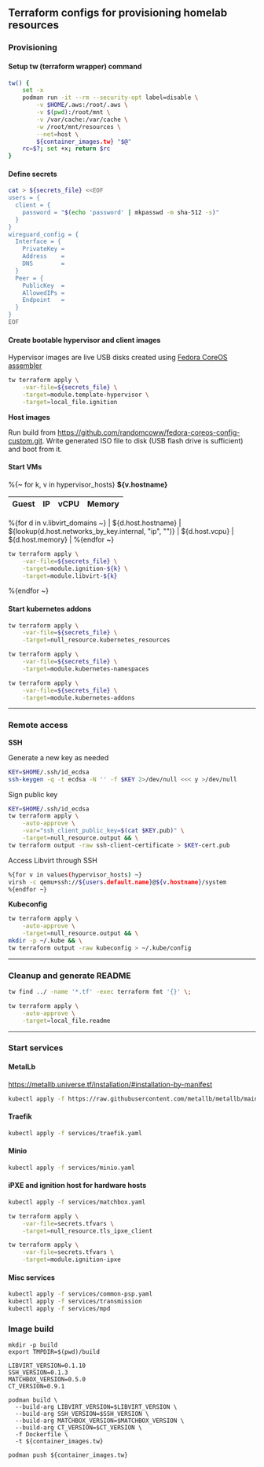 ## Terraform configs for provisioning homelab resources

### Provisioning

#### Setup tw (terraform wrapper) command

```bash
tw() {
    set -x
    podman run -it --rm --security-opt label=disable \
        -v $HOME/.aws:/root/.aws \
        -v $(pwd):/root/mnt \
        -v /var/cache:/var/cache \
        -w /root/mnt/resources \
        --net=host \
        ${container_images.tw} "$@"
    rc=$?; set +x; return $rc
}
```

#### Define secrets

```bash
cat > ${secrets_file} <<EOF
users = {
  client = {
    password = "$(echo 'password' | mkpasswd -m sha-512 -s)"
  }
}
wireguard_config = {
  Interface = {
    PrivateKey =
    Address    =
    DNS        =
  }
  Peer = {
    PublicKey  =
    AllowedIPs =
    Endpoint   =
  }
}
EOF
```

#### Create bootable hypervisor and client images

Hypervisor images are live USB disks created using [Fedora CoreOS assembler](https://github.com/coreos/coreos-assembler)

```bash
tw terraform apply \
    -var-file=${secrets_file} \
    -target=module.template-hypervisor \
    -target=local_file.ignition
```

**Host images**

Run build from https://github.com/randomcoww/fedora-coreos-config-custom.git. Write generated ISO file to disk (USB flash drive is sufficient) and boot from it.

#### Start VMs

%{~ for k, v in hypervisor_hosts}
**${v.hostname}**

| Guest | IP | vCPU | Memory |
|-------|----|------|--------|
%{for d in v.libvirt_domains ~}
| ${d.host.hostname} | ${lookup(d.host.networks_by_key.internal, "ip", "")} | ${d.host.vcpu} | ${d.host.memory} |
%{endfor ~}

```bash
tw terraform apply \
    -var-file=${secrets_file} \
    -target=module.ignition-${k} \
    -target=module.libvirt-${k}
```
%{endfor ~}

#### Start kubernetes addons

```bash
tw terraform apply \
    -var-file=${secrets_file} \
    -target=null_resource.kubernetes_resources

tw terraform apply \
    -var-file=${secrets_file} \
    -target=module.kubernetes-namespaces

tw terraform apply \
    -var-file=${secrets_file} \
    -target=module.kubernetes-addons
```

---

### Remote access

**SSH**

Generate a new key as needed
```bash
KEY=$HOME/.ssh/id_ecdsa
ssh-keygen -q -t ecdsa -N '' -f $KEY 2>/dev/null <<< y >/dev/null
```

Sign public key
```bash
KEY=$HOME/.ssh/id_ecdsa
tw terraform apply \
    -auto-approve \
    -var="ssh_client_public_key=$(cat $KEY.pub)" \
    -target=null_resource.output && \
tw terraform output -raw ssh-client-certificate > $KEY-cert.pub
```

Access Libvirt through SSH
```bash
%{for v in values(hypervisor_hosts) ~}
virsh -c qemu+ssh://${users.default.name}@${v.hostname}/system
%{endfor ~}
```

**Kubeconfig**

```bash
tw terraform apply \
    -auto-approve \
    -target=null_resource.output && \
mkdir -p ~/.kube && \
tw terraform output -raw kubeconfig > ~/.kube/config
```

---

### Cleanup and generate README

```bash
tw find ../ -name '*.tf' -exec terraform fmt '{}' \;

tw terraform apply \
    -auto-approve \
    -target=local_file.readme
```

---

### Start services

#### MetalLb

https://metallb.universe.tf/installation/#installation-by-manifest

```bash
kubectl apply -f https://raw.githubusercontent.com/metallb/metallb/main/manifests/metallb.yaml
```

#### Traefik

```bash
kubectl apply -f services/traefik.yaml
```

#### Minio

```bash
kubectl apply -f services/minio.yaml
```

#### iPXE and ignition host for hardware hosts

```bash
kubectl apply -f services/matchbox.yaml

tw terraform apply \
    -var-file=secrets.tfvars \
    -target=null_resource.tls_ipxe_client

tw terraform apply \
    -var-file=secrets.tfvars \
    -target=module.ignition-ipxe
```

#### Misc services

```bash
kubectl apply -f services/common-psp.yaml
kubectl apply -f services/transmission
kubectl apply -f services/mpd
```

### Image build

```
mkdir -p build
export TMPDIR=$(pwd)/build

LIBVIRT_VERSION=0.1.10
SSH_VERSION=0.1.3
MATCHBOX_VERSION=0.5.0
CT_VERSION=0.9.1

podman build \
  --build-arg LIBVIRT_VERSION=$LIBVIRT_VERSION \
  --build-arg SSH_VERSION=$SSH_VERSION \
  --build-arg MATCHBOX_VERSION=$MATCHBOX_VERSION \
  --build-arg CT_VERSION=$CT_VERSION \
  -f Dockerfile \
  -t ${container_images.tw}
```

```
podman push ${container_images.tw}
```